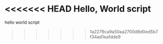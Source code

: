 <<<<<<< HEAD
Hello, World script
=======
hello world script
>>>>>>> 1a2279ca9a50aa2700d8d0ed5b7f34ad1ea1dde9
